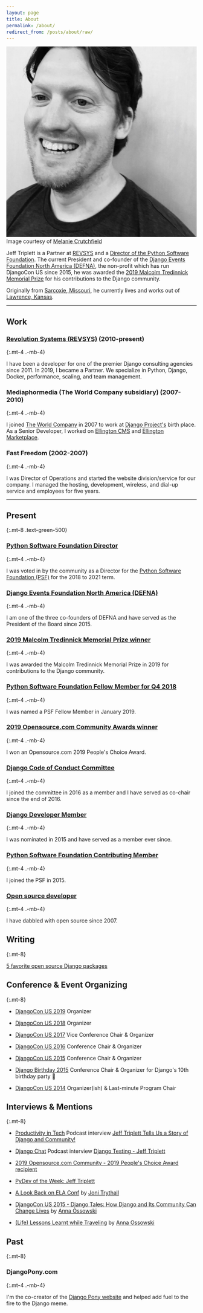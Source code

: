 ```yaml
---
layout: page
title: About
permalink: /about/
redirect_from: /posts/about/raw/
---
```


<div class="float-right w-1/3 pl-4 pt-4">
<img class="rounded-lg w-64" src="/assets/images/dcus-2017-bw.jpg" alt="Jeff Triplett" title="Jeff Triplett taken by Melanie Crutchfield">
<div class="text-center text-sm w-full">
Image courtesy of
<a href="https://twitter.com/HelloMelanieC">Melanie Crutchfield</a>
</div>
</div>

Jeff Triplett is a Partner at [REVSYS](https://revsys.com/) and a [Director of the Python Software Foundation](https://www.python.org/psf/records/board/history/#id2). The current President and co-founder of the [Django Events Foundation North America (DEFNA)](https://www.defna.org), the non-profit which has run DjangoCon US since 2015, he was awarded the [2019 Malcolm Tredinnick Memorial Prize](https://www.djangoproject.com/weblog/2019/dec/17/2019-malcolm-tredinnick-prize--jeff-triplett/) for his contributions to the Django community.

Originally from [Sarcoxie, Missouri](http://en.wikipedia.org/wiki/Sarcoxie,_Missouri), he currently lives and works out of [Lawrence, Kansas](http://en.wikipedia.org/wiki/Lawrence,_Kansas).

----

## Work

### [Revolution Systems (REVSYS)](http://revsys.com/) (2010-present)
{:.mt-4 .-mb-4}

I have been a developer for one of the premier Django consulting agencies since 2011. In 2019, I became a Partner. We specialize in Python, Django, Docker, performance, scaling, and team management.

### Mediaphormedia (The World Company subsidiary) (2007-2010)
{:.mt-4 .-mb-4}

I joined [The World Company](http://www.theworldco.net) in 2007 to work at [Django Project's](http://djangoproject.com/) birth place. As a Senior Developer, I worked on [Ellington CMS](https://www.ellingtoncms.com/) and [Ellington Marketplace](https://www.ellingtoncms.com/marketplace/).

### Fast Freedom (2002-2007)
{:.mt-4 .-mb-4}

I was Director of Operations and started the website division/service for our company. I managed the hosting, development, wireless, and dial-up service and employees for five years.

----

## Present
{:.mt-8 .text-green-500}

### [Python Software Foundation Director](https://www.python.org/psf/records/board/history/#id2)
{:.mt-4 .-mb-4}

I was voted in by the community as a Director for the [Python Software Foundation (PSF)](https://www.python.org/psf/) for the 2018 to 2021 term.

### [Django Events Foundation North America (DEFNA)](https://github.com/defna)
{:.mt-4 .-mb-4}

I am one of the three co-founders of DEFNA and have served as the President of the Board since 2015.

### [2019 Malcolm Tredinnick Memorial Prize winner](https://www.djangoproject.com/weblog/2019/dec/17/2019-malcolm-tredinnick-prize--jeff-triplett/)
{:.mt-4 .-mb-4}

I was awarded the Malcolm Tredinnick Memorial Prize in 2019 for contributions to the Django community.

### [Python Software Foundation Fellow Member for Q4 2018](http://pyfound.blogspot.com/2019/01/python-software-foundation-fellow.html)
{:.mt-4 .-mb-4}

I was named a PSF Fellow Member in January 2019.

### [2019 Opensource.com Community Awards winner](https://opensource.com/article/19/2/community-awards-2019#people)
{:.mt-4 .-mb-4}

I won an Opensource.com 2019 People's Choice Award.

### [Django Code of Conduct Committee](https://www.djangoproject.com/foundation/committees/#conduct)
{:.mt-4 .-mb-4}

I joined the committee in 2016 as a member and I have served as co-chair since the end of 2016.

### [Django Developer Member](https://www.djangoproject.com/foundation/developer-members/)
{:.mt-4 .-mb-4}

I was nominated in 2015 and have served as a member ever since.

### [Python Software Foundation Contributing Member](https://www.python.org/psf/membership/)
{:.mt-4 .-mb-4}

I joined the PSF in 2015.

### [Open source developer](https://github.com/jefftriplett)
{:.mt-4 .-mb-4}

I have dabbled with open source since 2007.

## Writing
{:.mt-8}

[5 favorite open source Django packages](https://opensource.com/business/15/12/5-favorite-open-source-django-packages)

## Conference & Event Organizing
{:.mt-8}

- [DjangoCon US 2019](https://2019.djangocon.us/) Organizer

- [DjangoCon US 2018](https://2018.djangocon.us/) Organizer

- [DjangoCon US 2017](https://2017.djangocon.us/) Vice Conference Chair & Organizer

- [DjangoCon US 2016](https://2016.djangocon.us/) Conference Chair & Organizer

- [DjangoCon US 2015](https://2015.djangocon.us/) Conference Chair & Organizer

- [Django Birthday 2015](https://djangobirthday.com/) Conference Chair & Organizer for Django's 10th birthday party :birthday:

- [DjangoCon US 2014](https://2014.djangocon.us/) Organizer(ish) & Last-minute Program Chair

## Interviews & Mentions
{:.mt-8}

- [Productivity in Tech](https://productivityintech.com/) Podcast interview [Jeff Triplett Tells Us a Story of Django and Community!](https://productivityintech.transistor.fm/episodes/jeff-triplett-tells-us-a-story-of-django-and-community)

- [Django Chat](https://djangochat.com/) Podcast interview [Django Testing - Jeff Triplett](https://django-chat.simplecast.com/episodes/jeff-triplett)

- [2019 Opensource.com Community - 2019 People's Choice Award
 recipient](https://opensource.com/article/19/2/community-awards-2019#people)

- [PyDev of the Week: Jeff Triplett](http://www.blog.pythonlibrary.org/2016/01/04/pydev-of-the-week-jeff-triplett/)

- [A Look Back on ELA Conf](http://jonibologna.com/a-look-back-on-ela-conf/) by [Joni Trythall](https://twitter.com/JoniTrythall)

- [DjangoCon US 2015 - Django Tales: How Django and Its Community Can Change Lives](https://www.youtube.com/watch?v=JQkM_fOlb2A) by [Anna Ossowski](https://twitter.com/OssAnna16)

- [(Life) Lessons Learnt while Traveling](http://anna-oz.tumblr.com/post/156114754840/life-lessons-learnt-while-traveling) by [Anna Ossowski](https://twitter.com/OssAnna16)

## Past
{:.mt-8}

### DjangoPony.com
{:.mt-4 .-mb-4}

I'm the co-creator of the [Django Pony website](http://www.djangopony.com/) and helped add fuel to the fire to the Django meme.
